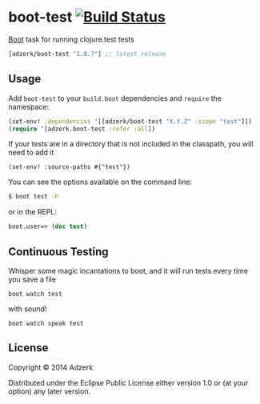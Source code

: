 # boot-test [![Build Status][badge]][build]

[Boot] task for running clojure.test tests

[](dependency)
```clojure
[adzerk/boot-test "1.0.7"] ;; latest release
```
[](/dependency)

## Usage

Add `boot-test` to your `build.boot` dependencies and `require` the
namespace:

```clj
(set-env! :dependencies '[[adzerk/boot-test "X.Y.Z" :scope "test"]])
(require '[adzerk.boot-test :refer :all])
```

If your tests are in a directory that is not included in the classpath, you will need to add it

```
(set-env! :source-paths #{"test"})
```

You can see the options available on the command line:

```bash
$ boot test -h
```

or in the REPL:

```clj
boot.user=> (doc test)
```

## Continuous Testing

Whisper some magic incantations to boot, and it will run tests every time you save a file
```
boot watch test
```
with sound!
```
boot watch speak test
```

## License

Copyright © 2014 Adzerk

Distributed under the Eclipse Public License either version 1.0 or (at
your option) any later version.

[1]: http://clojars.org/adzerk/boot-test/latest-version.svg?cache=5
[2]: http://clojars.org/adzerk/boot-test
[Boot]: https://github.com/boot-clj/boot
[badge]: https://travis-ci.org/adzerk-oss/boot-test.png?branch=master
[build]: https://travis-ci.org/adzerk-oss/boot-test
